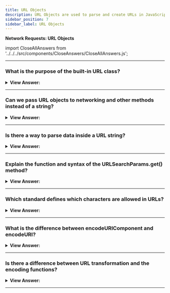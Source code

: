 ```yaml
---
title: URL Objects
description: URL Objects are used to parse and create URLs in JavaScript. Proper implementation of URL Objects is important for security and performance reasons.
sidebar_position: 7
sidebar_label: URL Objects
---
```


**Network Requests: URL Objects**

import CloseAllAnswers from '../../../src/components/CloseAnswers/CloseAllAnswers.js';

<CloseAllAnswers />

---

### What is the purpose of the built-in URL class?

<details>
  <summary><strong>View Answer:</strong></summary>
  <div>
  <div><strong>Interview Response:</strong> The built-in URL class offers a simple interface for constructing and interpreting URLs. There are no networking functions that need a specific URL object; strings suffice. So, theoretically, we don't need to utilize URLs. However, it might be helpful when constructing URLs dynamically. The URL() constructor provides a freshly generated URL object that represents the URL specified by the arguments, of which there are two: URL and base. A USVString or any other object with a stringifier indicating a relative URL, like an &#8249;a&#8250; element, represents the URL. If the URL is relative, the base must be specified and used as the base URL. If the URL is absolute, the base does not matter. The base is a string that represents the base URL to utilize when the URL is relative, and it defaults to undefined if not given.
    </div><br />
  <div><strong className="codeExample">Code Example:</strong><br /><br />

<strong>Syntax: </strong> new URL(url, [base]);<br /><br />

  <div></div>

```js
// These two URLs are same:
let url1 = new URL('https://javascript.info/profile/admin');
let url2 = new URL('/profile/admin', 'https://javascript.info');

alert(url1); // https://javascript.info/profile/admin
alert(url2); // https://javascript.info/profile/admin

// We can easily create a new URL based on
// the path relative to an existing URL:
let url = new URL('https://javascript.info/profile/admin');
let newUrl = new URL('tester', url);

alert(newUrl); // https://javascript.info/profile/tester

// The URL object immediately allows us to access its components
let url = new URL('https://javascript.info/url');

alert(url.protocol); // https:
alert(url.host); // javascript.info
alert(url.pathname); // /url
```

  </div>
  </div>
</details>

---

### Can we pass URL objects to networking and other methods instead of a string?

<details>
  <summary><strong>View Answer:</strong></summary>
  <div>
  <div><strong>Interview Response:</strong> Yes, we can use a URL object in fetch or XMLHttpRequest, pretty much everywhere a URL string is needed. In general, a URL object may be supplied to any method instead of a string since most methods execute string conversions that convert a URL object into a string with the whole URL.
    </div>
  </div>
</details>

---

### Is there a way to parse data inside a URL string?

<details>
  <summary><strong>View Answer:</strong></summary>
  <div>
  <div><strong>Interview Response:</strong> YYes, we can access the parameters via the searchParams URL property. A property formatted URL string should include encoding to ensure proper parsing. URL string parameters should be encoded if they contain spaces, Non-Latin letters. URL.searchParams returns a URLSearchParams object that we can use to access the string data. For instance, if the URL of your page is https://example.com/?name=Jonathan%20Smith&age=18, you could parse out the name and age parameters using URL.searchParams.
    </div><br />
  <div><strong className="codeExample">Code Example:</strong><br /><br />

  <div></div>

```js
let params = new URL(document.location).searchParams;
let name = params.get('name'); // is the string "Jonathan Smith".
let age = parseInt(params.get('age')); // is the number 18
```

  </div>
  </div>
</details>

---

### Explain the function and syntax of the URLSearchParams.get() method?

<details>
  <summary><strong>View Answer:</strong></summary>
  <div>
  <div><strong>Interview Response:</strong> The get() method of the URLSearchParams interface returns the first value (string) associated with the given search parameter. If the parameter is non-existent, the parameter returns null; otherwise, a string value.
    </div><br />
  <div><strong className="codeExample">Code Example:</strong><br /><br />

  <div></div>

```js
let params = new URL(document.location).searchParams;
let name = params.get('name'); // is the string "Jonathan Smith".
let age = parseInt(params.get('age')); // is the number 18
```

  </div>
  </div>
</details>

---

### Which standard defines which characters are allowed in URLs?

<details>
  <summary><strong>View Answer:</strong></summary>
  <div>
  <div><strong>Interview Response:</strong> The RFC3986 standard defines which characters are allowed in URLs and which are not.</div><br />
  <div><strong>Technical Response:</strong> The RFC3986 standard determines which characters are allowed and not allowed in URLs. Non-Latin characters and spaces, for example, must be encoded and substituted with their UTF-8 codes, preceded by a percent sign, such as %20  (space can be encoded by + for historical reasons, but this is an exception). The good news is that URL objects take care of everything automatically. We input all arguments in their unencoded form and then transform the URL into a string.
  </div><br />
  <div><strong className="codeExample">Code Example:</strong><br /><br />

  <div></div>

```js
// using some cyrillic characters for this example

let url = new URL('https://ru.wikipedia.org/wiki/Тест');

url.searchParams.set('key', 'ъ');
alert(url); //https://ru.wikipedia.org/wiki/%D0%A2%D0%B5%D1%81%D1%82?key=%D1%8A
```

  </div>
  </div>
</details>

---

### What is the difference between encodeURIComponent and encodeURI?

<details>
  <summary><strong>View Answer:</strong></summary>
  <div>
  <div><strong>Interview Response:</strong> The main difference between encodeURIComponent and encodeURI is that encodeURI encodes only characters that encoder restricts in a URL. The encodeURIComponent encodes same characters, and, in addition to them, characters #, $, &, +, ,, /, :, ;, =, ? and @. We should note that encoding can be a bit touchy, and you should pay attention to any characters that encodeURI can misinterpret.
    </div><br />
  <div><strong className="codeExample">Code Example:</strong><br /><br />

  <div></div>

```js
// For URL parameters we should use encodeURIComponent instead
let music = encodeURIComponent('Rock&Roll');

let url = `https://google.com/search?q=${music}`;
alert(url); // https://google.com/search?q=Rock%26Roll

// Compare it with encodeURI
let music = encodeURI('Rock&Roll');

let url = `https://google.com/search?q=${music}`;
alert(url); // https://google.com/search?q=Rock&Roll
```

  </div>
  </div>
</details>

---

### Is there a difference between URL transformation and the encoding functions?

<details>
  <summary><strong>View Answer:</strong></summary>
  <div>
  <div><strong>Interview Response:</strong> Yes, The URI specification controls the definition of Classes URL and URLSearchParams: RFC3986, while (encode*) functions are defined based on the obsolete version RFC2396. There are a few differences concerning IPv6 addresses, which are encoded differently, and this difference is because IPv6 URLs did not exist in RFC2396 (August 1998). Such cases are rare, (encode*) functions work well most of the time, but we should be aware of it.
    </div><br />
  <div><strong className="codeExample">Code Example:</strong><br /><br />

  <div></div>

```js
// valid url with IPv6 address
let url = 'http://[2607:f8b0:4005:802::1007]/';

alert(encodeURI(url)); // http://%5B2607:f8b0:4005:802::1007%5D/
alert(new URL(url)); // http://[2607:f8b0:4005:802::1007]/
```

  </div>
  </div>
</details>

---
